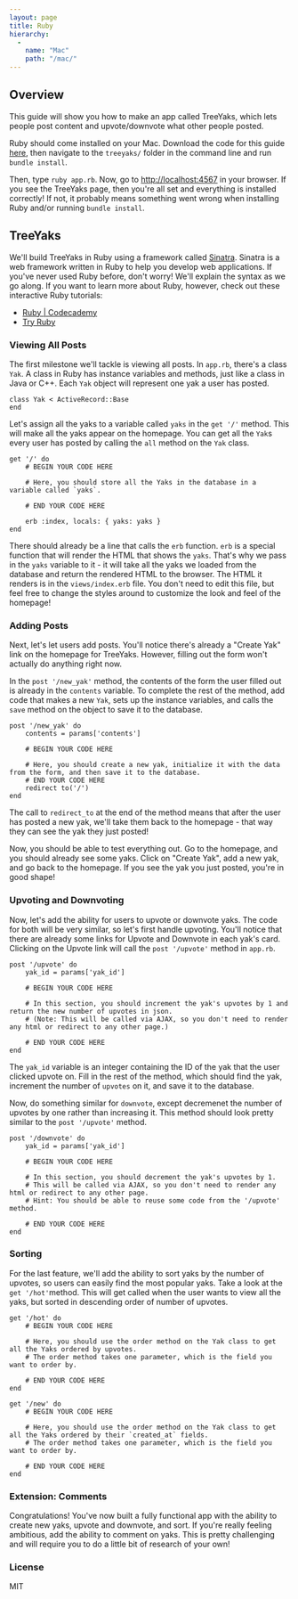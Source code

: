 ```yaml
---
layout: page
title: Ruby
hierarchy:
  -
    name: "Mac"
    path: "/mac/"
---
```


## Overview

This guide will show you how to make an app called TreeYaks, which
lets people post content and upvote/downvote what other people
posted.

Ruby should come installed on your Mac. Download the code for this guide [here][hackpack], then navigate to the `treeyaks/` folder in
the command line and run `bundle install`.

Then, type `ruby app.rb`. Now, go to
[http://localhost:4567][localhost] in your browser. If you see the
TreeYaks page, then you're all set and everything is installed 
correctly! If not, it probably means something went wrong when installing Ruby and/or running `bundle install`.

## TreeYaks

We'll build TreeYaks in Ruby using a framework called
[Sinatra][sinatra]. Sinatra is a web framework written in Ruby to
help you develop web applications. If you've never used Ruby
before, don't worry! We'll explain the syntax as we go along. If
you want to learn more about Ruby, however, check out these
interactive Ruby tutorials:

- [Ruby \| Codecademy][codecademy]
- [Try Ruby][tryruby]

### Viewing All Posts

The first milestone we'll tackle is viewing all posts. In
`app.rb`, there's a class `Yak`. A class in Ruby has instance
variables and methods, just like a class in Java or C++. Each
`Yak` object will represent one yak a user has posted.

    class Yak < ActiveRecord::Base
    end

Let's assign all the yaks to a variable called `yaks` in the
`get '/'` method. This will make all the yaks appear on the
homepage. You can get all the `Yak`s every user has posted by
calling the `all` method on the `Yak` class.

    get '/' do
        # BEGIN YOUR CODE HERE
        
        # Here, you should store all the Yaks in the database in a variable called `yaks`.
        
        # END YOUR CODE HERE

        erb :index, locals: { yaks: yaks }
    end

There should already be a line that calls the `erb` function.
`erb` is a special function that will render the HTML that shows
the `yaks`. That's why we pass in the `yaks` variable to it - it
will take all the yaks we loaded from the database and return the
rendered HTML to the browser. The HTML it renders is in the
`views/index.erb` file. You don't need to edit this file, but feel
free to change the styles around to customize the look and feel of
the homepage!

### Adding Posts

Next, let's let users add posts. You'll notice there's already a
"Create Yak" link on the homepage for TreeYaks. However, filling
out the form won't actually do anything right now.

In the `post '/new_yak'` method, the contents of the form the user
filled out is already in the `contents` variable. To complete the
rest of the method, add code that makes a new `Yak`, sets up the
instance variables, and calls the `save` method on the object to
save it to the database.

    post '/new_yak' do  
        contents = params['contents']

        # BEGIN YOUR CODE HERE
  
        # Here, you should create a new yak, initialize it with the data from the form, and then save it to the database.
        # END YOUR CODE HERE
        redirect to('/')
    end

The call to `redirect_to` at the end of the method means that
after the user has posted a new yak, we'll take them back to the
homepage - that way they can see the yak they just posted!

Now, you should be able to test everything out. Go to the
homepage, and you should already see some yaks. Click on "Create
Yak", add a new yak, and go back to the homepage. If you see the
yak you just posted, you're in good shape!

### Upvoting and Downvoting

Now, let's add the ability for users to upvote or downvote yaks.
The code for both will be very similar, so let's first handle
upvoting. You'll notice that there are already some links for
Upvote and Downvote in each yak's card. Clicking on the Upvote
link will call the `post '/upvote'` method in `app.rb`. 

    post '/upvote' do
        yak_id = params['yak_id']

        # BEGIN YOUR CODE HERE
  
        # In this section, you should increment the yak's upvotes by 1 and return the new number of upvotes in json.
        # (Note: This will be called via AJAX, so you don't need to render any html or redirect to any other page.)

        # END YOUR CODE HERE
    end

The `yak_id` variable is an integer containing the ID of the yak
that the user clicked upvote on. Fill in the rest of the method,
which should find the yak, increment the number of `upvotes` on
it, and save it to the database.

Now, do something similar for `downvote`, except decremenet the
number of upvotes by one rather than increasing it. This method
should look pretty similar to the `post '/upvote'` method.

    post '/downvote' do
        yak_id = params['yak_id']
  
        # BEGIN YOUR CODE HERE
        
        # In this section, you should decrement the yak's upvotes by 1.   
        # This will be called via AJAX, so you don't need to render any html or redirect to any other page.
        # Hint: You should be able to reuse some code from the '/upvote' method.

        # END YOUR CODE HERE
    end

### Sorting

For the last feature, we'll add the ability to sort yaks by the
number of upvotes, so users can easily find the most popular yaks.
Take a look at the `get '/hot'`method. This will get called when
the user wants to view all the yaks, but sorted in descending
order of number of upvotes.

    get '/hot' do
        # BEGIN YOUR CODE HERE

        # Here, you should use the order method on the Yak class to get all the Yaks ordered by upvotes.
        # The order method takes one parameter, which is the field you want to order by.

        # END YOUR CODE HERE
    end

    get '/new' do
        # BEGIN YOUR CODE HERE

        # Here, you should use the order method on the Yak class to get all the Yaks ordered by their `created_at` fields.
        # The order method takes one parameter, which is the field you want to order by.
  
        # END YOUR CODE HERE
    end

### Extension: Comments

Congratulations! You've now built a fully functional app with the
ability to create new yaks, upvote and downvote, and sort. If
you're really feeling ambitious, add the ability to comment on
yaks. This is pretty challenging and will require you to do a little bit of research of your own!

### License
MIT

[hackpack]: https://github.com/starthacking/hackpack-web
[localhost]: http://localhost:4567
[sinatra]: http://www.sinatrarb.com/
[codecademy]: https://www.codecademy.com/learn/ruby
[tryruby]: http://tryruby.org/
